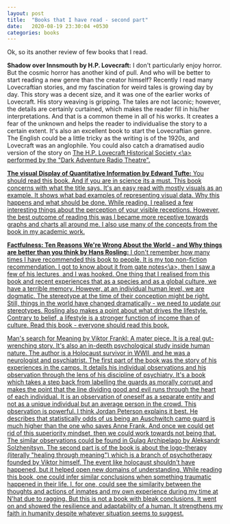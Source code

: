 ```yaml
---
layout: post
title:  "Books that I have read - second part"
date:   2020-08-19 23:30:04 +0530
categories: books
---
```

Ok, so its another review of few books that I read.

<strong>Shadow over Innsmouth by H.P. Lovecraft:</strong> I don't particularly enjoy horror. But the cosmic horror has another kind of pull. And who will be better to start reading a new genre than the creator himself? Recently I read many Lovecraftian stories, and my fascination for weird tales is growing day by day. This story was a decent size, and it was one of the earlier works of Lovecraft. His story weaving is gripping. The tales are not laconic; however, the details are certainly curtained, which makes the reader fill in his/her interpretations. And that is a common theme in all of his works. It creates a fear of the unknown and helps the reader to individualise the story to a certain extent. It's also an excellent book to start the Lovecraftian genre. The English could be a little tricky as the writing is of the 1920s, and Lovecraft was an anglophile. You could also catch a dramatised audio version of the story on <a href = "hplovecraft.com">  The H.P. Lovecraft Historical Society <\a> performed by the "Dark Adventure Radio Theatre".

<strong>The visual Display of Quantitative Information by Edward Tufte:</strong> You should read this book. And if you are in science its a must. This book concerns with what the title says. It's an easy read with mostly visuals as an example. It shows what bad examples of representing visual data. Why this happens and what should be done. While reading, I realised a few interesting things about the perception of your visible receptions. However, the best outcome of reading this was I became more receptive towards graphs and charts all around me. I also use many of the concepts from the book in my academic work.

<strong>Factfulness: Ten Reasons We're Wrong About the World - and Why things are better than you think by Hans Rosling:</strong> I don't remember how many times I have recommended this book to people. It is my top non-fiction recommendation. I got to know about it from <a href ="https://www.gatesnotes.com/Books">gate notes<\a>, then I saw a few of his lectures, and I was hooked. One thing that I realised from this book and recent experiences that as a species and as a global culture, we have a terrible memory. However, at an individual human level, we are dogmatic. The stereotype at the time of their conception might be right. Still, things in the world have changed dramatically - we need to update our stereotypes. Rosling also makes a point about what drives the lifestyle. Contrary to belief, a lifestyle is a stronger function of income than of culture. Read this book - everyone should read this book.

Man's search for Meaning by Viktor Frankl: A mater piece. It is a real gut-wrenching story. It's also an in-depth psychological study inside human nature. The author is a Holocaust survivor in WWII, and he was a neurologist and psychiatrist. The first part of the book was the story of his experiences in the camps. It details his individual observations and his observation through the lens of his discipline of psychiatry. It's a book which takes a step back from labelling the guards as morally corrupt and makes the point that the line dividing good and evil runs through the heart of each individual. It is an observation of oneself as a separate entity and not as a unique individual but an average person in the crowd. This observation is powerful.  I think Jordan Peterson explains it best. He describes that statistically odds of us being an Auschwitch camp guard is much higher than the one who saves Anne Frank. And once we could get rid of this superiority mindset, then we could work towards not being that. The similar observations could be found in Gulag Archipelago by Aleksandr Solzhenitsyn. The second part is of the book is about the logo-therapy (literally "healing through meaning") which is a branch of psychotherapy founded by Viktor himself.  The event like holocaust shouldn't have happened, but it helped open new domains of understanding.
While reading this book, one could infer similar conclusions when something traumatic happened in their life. I, for one, could see the similarity between the thoughts and actions of inmates and my own experience during my time at N'hat due to ragging. But this is not a book with bleak conclusions. It went on and showed the resilience and adaptability of a human. It strengthens my faith in humanity despite whatever situation seems to suggest.
